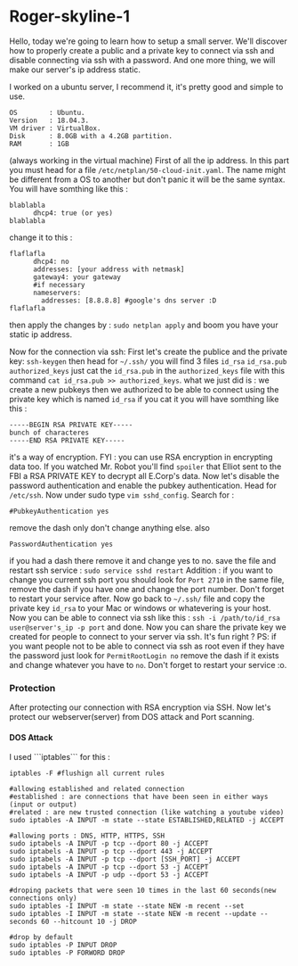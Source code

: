 # Roger-skyline-1

Hello, today we're going to learn how to setup a small server. We'll discover how to properly create a public and a private key to connect via ssh and disable connecting via ssh with a password. And one more thing, we will make our server's ip address static.

I worked on a ubuntu server, I recommend it, it's pretty good and simple to use.
```
OS        : Ubuntu.
Version   : 18.04.3.
VM driver : VirtualBox.
Disk      : 8.0GB with a 4.2GB partition.
RAM       : 1GB
```
(always working in the virtual machine)
First of all the ip address.
In this part you must head for a file ```/etc/netplan/50-cloud-init.yaml```. The name might be different from a OS to another but don't panic it will be the same syntax.
You will have somthing like this :
```
blablabla
      dhcp4: true (or yes)
blablabla
```
change it to this :
```
flaflafla
      dhcp4: no
      addresses: [your address with netmask]
      gateway4: your gateway
      #if necessary
      nameservers:
        addresses: [8.8.8.8] #google's dns server :D
flaflafla
```
then apply the changes by : ```sudo netplan apply```
and boom you have your static ip address.


Now for the connection via ssh:
First let's create the publice and the private key:
```ssh-keygen```
then head for ```~/.ssh/``` you will find 3 files ```id_rsa``` ```id_rsa.pub``` ```authorized_keys```
just cat the ```id_rsa.pub``` in the ```authorized_keys``` file with this command ```cat id_rsa.pub >> authorized_keys```.
what we just did is : we create a new pubkeys then we authorized to be able to connect using the private key which is named ```id_rsa``` if you cat it you will have somthing like this :
```
-----BEGIN RSA PRIVATE KEY-----
bunch of characteres
-----END RSA PRIVATE KEY-----
```
it's a way of encryption. FYI : you can use RSA encryption in encrypting data too. If you watched Mr. Robot you'll find ```spoiler``` that Elliot sent to the FBI a RSA PRIVATE KEY to decrypt all E.Corp's data.
Now let's disable the password authentication and enable the pubkey authentication.
Head for ```/etc/ssh```. Now under sudo type ```vim sshd_config```.
Search for :
```
#PubkeyAuthentication yes
```
remove the dash only don't change anything else.
also
```
PasswordAuthentication yes
```
if you had a dash there remove it and change yes to no.
save the file and restart ssh service : ```sudo service sshd restart```
Addition : if you want to change you current ssh port you should look for ```Port 2710``` in the same file, remove the dash if you have one and change the port number. Don't forget to restart your service after.
Now go back to ```~/.ssh/``` file and copy the private key ```id_rsa``` to your Mac or windows or whatevering is your host.
Now you can be able to connect via ssh like this : ```ssh -i /path/to/id_rsa user@server's_ip -p port``` and done. Now you can share the private key we created for people to connect to your server via ssh. It's fun right ?
PS: if you want people not to be able to connect via ssh as root even if they have the password just look for ```PermitRootLogin no``` remove the dash if it exists and change whatever you have to ```no```. Don't forget to restart your service :o.

<h3>Protection</h3>
After protecting our connection with RSA encryption via SSH. Now let's protect our webserver(server) from DOS attack and Port scanning.
<h4>DOS Attack</h4>
I used ```iptables``` for this :

```
iptables -F #flushign all current rules

#allowing established and related connection
#established : are connections that have been seen in either ways (input or output)
#related : are new trusted connection (like watching a youtube video)
sudo iptables -A INPUT -m state --state ESTABLISHED,RELATED -j ACCEPT

#allowing ports : DNS, HTTP, HTTPS, SSH
sudo iptabels -A INPUT -p tcp --dport 80 -j ACCEPT
sudo iptabels -A INPUT -p tcp --dport 443 -j ACCEPT
sudo iptabels -A INPUT -p tcp --dport [SSH_PORT] -j ACCEPT
sudo iptabels -A INPUT -p tcp --dport 53 -j ACCEPT
sudo iptabels -A INPUT -p udp --dport 53 -j ACCEPT

#droping packets that were seen 10 times in the last 60 seconds(new connections only)
sudo iptables -I INPUT -m state --state NEW -m recent --set
sudo iptables -I INPUT -m state --state NEW -m recent --update --seconds 60 --hitcount 10 -j DROP

#drop by default
sudo iptables -P INPUT DROP
sudo iptables -P FORWORD DROP
```
